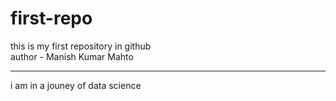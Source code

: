 # first-repo
this is my first repository in github
<br> 
author - Manish Kumar Mahto 
<hr>
i am in a jouney of data science 